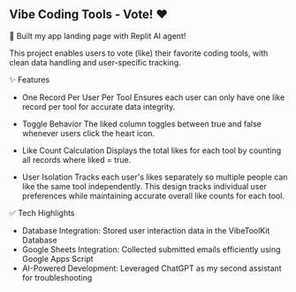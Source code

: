 ## Vibe Coding Tools - Vote! ❤️
🚀 Built my app landing page with Replit AI agent!

This project enables users to vote (like) their favorite coding tools, with clean data handling and user-specific tracking.

✨ Features
- One Record Per User Per Tool
Ensures each user can only have one like record per tool for accurate data integrity.

- Toggle Behavior
The liked column toggles between true and false whenever users click the heart icon.

- Like Count Calculation
Displays the total likes for each tool by counting all records where liked = true.

- User Isolation
Tracks each user's likes separately so multiple people can like the same tool independently.
This design tracks individual user preferences while maintaining accurate overall like counts for each tool.

✅ Tech Highlights
- Database Integration: Stored user interaction data in the VibeToolKit Database
- Google Sheets Integration: Collected submitted emails efficiently using Google Apps Script
- AI-Powered Development: Leveraged ChatGPT as my second assistant for troubleshooting
